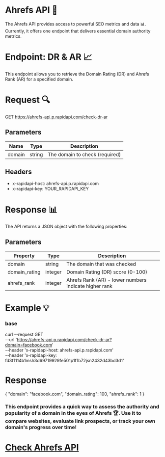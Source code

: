 # Ahrefs API 🚀
The Ahrefs API provides access to powerful SEO metrics and data 📊. Currently, it offers one endpoint that delivers essential domain authority metrics.

# Endpoint: DR & AR 📈
This endpoint allows you to retrieve the Domain Rating (DR) and Ahrefs Rank (AR) for a specified domain.

# Request 🔍
GET https://ahrefs-api.p.rapidapi.com/check-dr-ar

## Parameters

|       Name         |Type                          |Description|
|----------------|-------------------------------|-----------------------------|
|    domain      |      string                   |The domain to check (required)    


## Headers
- x-rapidapi-host: ahrefs-api.p.rapidapi.com
- x-rapidapi-key: YOUR_RAPIDAPI_KEY

# Response 📊
The API returns a JSON object with the following properties:
## Parameters

|       Property         |Type                          |Description|
|----------------|-------------------------------|-----------------------------|
|    domain      |      string                   |The domain that was checked     
| domain_rating  |      integer                  |Domain Rating (DR) score (0-100)     
| ahrefs_rank    |      integer                  |Ahrefs Rank (AR) - lower numbers indicate higher rank   

# Example 💡

### base
curl --request GET \
	--url 'https://ahrefs-api.p.rapidapi.com/check-dr-ar?domain=facebook.com' \
	--header 'x-rapidapi-host: ahrefs-api.p.rapidapi.com' \
	--header 'x-rapidapi-key: fd3f1114b1msh3d69719929fe501p1f1b72jsn2432d43bd3d1'

 # Response

 {
  "domain": "facebook.com",
  "domain_rating": 100,
  "ahrefs_rank": 1
}


### This endpoint provides a quick way to assess the authority and popularity of a domain in the eyes of Ahrefs 🏆. Use it to compare websites, evaluate link prospects, or track your own domain's progress over time!


# [Check Ahrefs API](https://rapidapi.com/opendatapoint-opendatapoint-default/api/ahrefs-api/playground)
